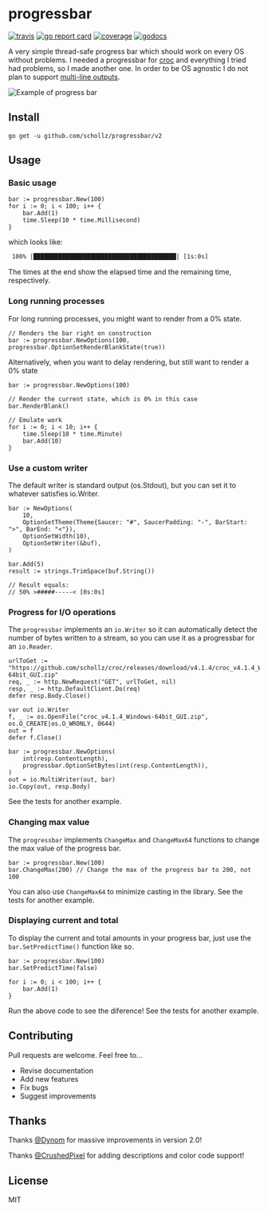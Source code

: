 # progressbar

[![travis](https://travis-ci.org/schollz/progressbar.svg?branch=master)](https://travis-ci.org/schollz/progressbar) 
[![go report card](https://goreportcard.com/badge/github.com/schollz/progressbar)](https://goreportcard.com/report/github.com/schollz/progressbar) 
[![coverage](https://img.shields.io/badge/coverage-84%25-brightgreen.svg)](https://gocover.io/github.com/schollz/progressbar)
[![godocs](https://godoc.org/github.com/schollz/progressbar?status.svg)](https://godoc.org/github.com/schollz/progressbar) 

A very simple thread-safe progress bar which should work on every OS without problems. I needed a progressbar for [croc](https://github.com/schollz/croc) and everything I tried had problems, so I made another one. In order to be OS agnostic I do not plan to support [multi-line outputs](https://github.com/schollz/progressbar/issues/6).

![Example of progress bar](https://user-images.githubusercontent.com/6550035/32120326-5f420d42-bb15-11e7-89d4-c502864e78eb.gif)

## Install

```
go get -u github.com/schollz/progressbar/v2
```

## Usage 

### Basic usage

```golang
bar := progressbar.New(100)
for i := 0; i < 100; i++ {
    bar.Add(1)
    time.Sleep(10 * time.Millisecond)
}
```

which looks like:

```bash
 100% |████████████████████████████████████████| [1s:0s]
 ```

The times at the end show the elapsed time and the remaining time, respectively.

### Long running processes

For long running processes, you might want to render from a 0% state.

```golang
// Renders the bar right on construction
bar := progressbar.NewOptions(100, progressbar.OptionSetRenderBlankState(true))
```

Alternatively, when you want to delay rendering, but still want to render a 0% state
```golang
bar := progressbar.NewOptions(100)

// Render the current state, which is 0% in this case
bar.RenderBlank()

// Emulate work
for i := 0; i < 10; i++ {
    time.Sleep(10 * time.Minute)
    bar.Add(10)
}
```

### Use a custom writer

The default writer is standard output (os.Stdout), but you can set it to whatever satisfies io.Writer.
```golang
bar := NewOptions(
    10,
    OptionSetTheme(Theme{Saucer: "#", SaucerPadding: "-", BarStart: ">", BarEnd: "<"}),
    OptionSetWidth(10),
    OptionSetWriter(&buf),
)

bar.Add(5)
result := strings.TrimSpace(buf.String())

// Result equals:
// 50% >#####-----< [0s:0s]

```

### Progress for I/O operations

The `progressbar` implements an `io.Writer` so it can automatically detect the number of bytes written to a stream, so you can use it as a progressbar for an `io.Reader`.

```golang
urlToGet := "https://github.com/schollz/croc/releases/download/v4.1.4/croc_v4.1.4_Windows-64bit_GUI.zip"
req, _ := http.NewRequest("GET", urlToGet, nil)
resp, _ := http.DefaultClient.Do(req)
defer resp.Body.Close()

var out io.Writer
f, _ := os.OpenFile("croc_v4.1.4_Windows-64bit_GUI.zip", os.O_CREATE|os.O_WRONLY, 0644)
out = f
defer f.Close()

bar := progressbar.NewOptions(
    int(resp.ContentLength), 
    progressbar.OptionSetBytes(int(resp.ContentLength)),
)
out = io.MultiWriter(out, bar)
io.Copy(out, resp.Body)
```

See the tests for another example.

### Changing max value
The `progressbar` implements `ChangeMax` and `ChangeMax64` functions to change the max value of the progress bar.
``` golang
bar := progressbar.New(100)
bar.ChangeMax(200) // Change the max of the progress bar to 200, not 100
```

You can also use `ChangeMax64` to minimize casting in the library.
See the tests for another example.

### Displaying current and total
To display the current and total amounts in your progress bar, just use the `bar.SetPredictTime()` function like so.
```golang
bar := progressbar.New(100)
bar.SetPredictTime(false)

for i := 0; i < 100; i++ {
	bar.Add(1)
}
```

Run the above code to see the diference!
See the tests for another example.
## Contributing

Pull requests are welcome. Feel free to...

- Revise documentation
- Add new features
- Fix bugs
- Suggest improvements

## Thanks

Thanks [@Dynom](https://github.com/dynom) for massive improvements in version 2.0!

Thanks [@CrushedPixel](https://github.com/CrushedPixel) for adding descriptions and color code support!

## License

MIT
